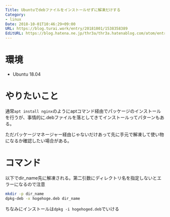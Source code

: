 ```yaml
---
Title: Ubuntuでdebファイルをインストールせずに解凍だけする
Category:
- linux
Date: 2018-10-01T10:46:29+09:00
URL: https://blog.turai.work/entry/20181001/1538358389
EditURL: https://blog.hatena.ne.jp/thr3a/thr3a.hatenablog.com/atom/entry/10257846132643053880
---
```


# 環境

- Ubuntu 18.04


# やりたいこと

通常`apt install nginx`のようにaptコマンド経由でパッケージのインストールを行うが、事情的に.debファイルを落としてきてインストールってパターンもある。

ただパッケージマネージャー経由じゃないだけあって先に手元で解凍して使い物になるか確認したい場合がある。

# コマンド

以下でdir_name先に解凍される。第二引数にディレクトリ名を指定しないとエラーになるので注意

```sh
mkdir -p dir_name
dpkg-deb -x hogehoge.deb dir_name
```

ちなみにインストールは`dpkg -i hogehoged.deb`でいける

